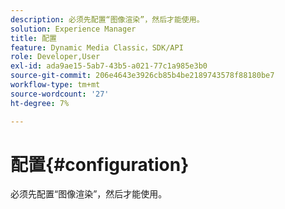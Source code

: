 ```yaml
---
description: 必须先配置“图像渲染”，然后才能使用。
solution: Experience Manager
title: 配置
feature: Dynamic Media Classic，SDK/API
role: Developer,User
exl-id: ada9ae15-5ab7-43b5-a021-77c1a985e3b0
source-git-commit: 206e4643e3926cb85b4be2189743578f88180be7
workflow-type: tm+mt
source-wordcount: '27'
ht-degree: 7%

---
```


# 配置{#configuration}

必须先配置“图像渲染”，然后才能使用。
